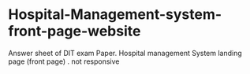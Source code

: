 # Hospital-Management-system-front-page-website
Answer sheet of DIT exam Paper. Hospital management System landing page (front page) . not responsive

